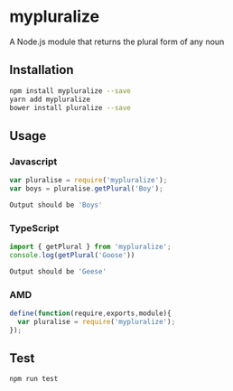 # mypluralize

A Node.js module that returns the plural form of any noun

## Installation

```sh
npm install mypluralize --save
yarn add mypluralize
bower install pluralize --save
```

## Usage

### Javascript

```javascript
var pluralise = require('mypluralize');
var boys = pluralise.getPlural('Boy');
```

```sh
Output should be 'Boys'
```

### TypeScript

```typescript
import { getPlural } from 'mypluralize';
console.log(getPlural('Goose'))
```

```sh
Output should be 'Geese'
```

### AMD

```javascript
define(function(require,exports,module){
  var pluralise = require('mypluralize');
});
```

## Test

```sh
npm run test
```
